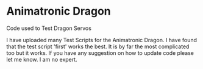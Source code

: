 # Animatronic Dragon
Code used to Test Dragon Servos

I have uploaded many Test Scripts for the Animatronic Dragon.
I have found that the test script 'first' works the best. It is by far the most complicated too but it works. If you have any suggestion on how to update code please let me know. I am no expert.
